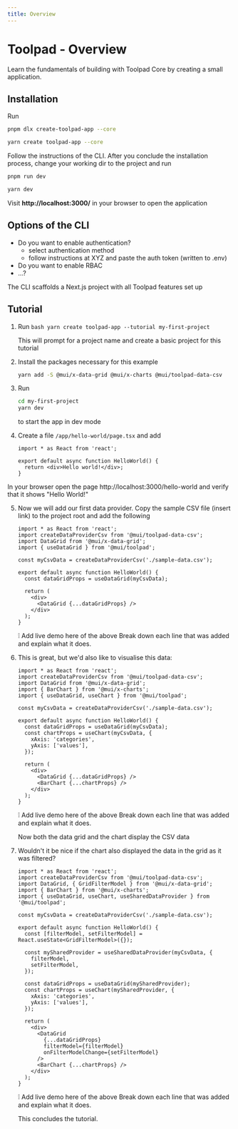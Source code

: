 ```yaml
---
title: Overview
---
```


# Toolpad - Overview

<p class="description">Learn the fundamentals of building with Toolpad Core by creating a small application.</p>

## Installation

Run

<codeblock storageKey="package-manager">

```bash pnpm
pnpm dlx create-toolpad-app --core
```

```bash yarn
yarn create toolpad-app --core
```

</codeblock>

Follow the instructions of the CLI. After you conclude the installation process, change your working dir to the project and run
<codeblock storageKey="package-manager">

```bash pnpm
pnpm run dev
```

```bash yarn
yarn dev
```

</codeblock>

Visit **http://localhost:3000/** in your browser to open the application

## Options of the CLI

- Do you want to enable authentication?
  - select authentication method
  - follow instructions at XYZ and paste the auth token (written to .env)
- Do you want to enable RBAC
- …?

The CLI scaffolds a Next.js project with all Toolpad features set up

## Tutorial

1. Run
   `bash
    yarn create toolpad-app --tutorial my-first-project
`

   This will prompt for a project name and create a basic project for this tutorial

2. Install the packages necessary for this example

   ```bash
   yarn add -S @mui/x-data-grid @mui/x-charts @mui/toolpad-data-csv
   ```

3. Run

   ```bash
   cd my-first-project
   yarn dev
   ```

   to start the app in dev mode

4. Create a file `/app/hello-world/page.tsx` and add

   ```tsx
   import * as React from 'react';

   export default async function HelloWorld() {
     return <div>Hello world!</div>;
   }
   ```

In your browser open the page http://localhost:3000/hello-world and verify that it shows "Hello World!"

5. Now we will add our first data provider. Copy the sample CSV file (insert link) to the project root and add the following

   ```tsx
   import * as React from 'react';
   import createDataProviderCsv from '@mui/toolpad-data-csv';
   import DataGrid from '@mui/x-data-grid';
   import { useDataGrid } from '@mui/toolpad';

   const myCsvData = createDataProviderCsv('./sample-data.csv');

   export default async function HelloWorld() {
     const dataGridProps = useDataGrid(myCsvData);

     return (
       <div>
         <DataGrid {...dataGridProps} />
       </div>
     );
   }
   ```

   <aside>
   ❕ Add live demo here of the above
   Break down each line that was added and explain what it does.
   </aside>

6. This is great, but we'd also like to visualise this data:

   ```tsx
   import * as React from 'react';
   import createDataProviderCsv from '@mui/toolpad-data-csv';
   import DataGrid from '@mui/x-data-grid';
   import { BarChart } from '@mui/x-charts';
   import { useDataGrid, useChart } from '@mui/toolpad';

   const myCsvData = createDataProviderCsv('./sample-data.csv');

   export default async function HelloWorld() {
     const dataGridProps = useDataGrid(myCsvData);
     const chartProps = useChart(myCsvData, {
       xAxis: 'categories',
       yAxis: ['values'],
     });

     return (
       <div>
         <DataGrid {...dataGridProps} />
         <BarChart {...chartProps} />
       </div>
     );
   }
   ```

   <aside>
   ❕ Add live demo here of the above
   Break down each line that was added and explain what it does.

   </aside>

   Now both the data grid and the chart display the CSV data

7. Wouldn't it be nice if the chart also displayed the data in the grid as it was filtered?

   ```tsx
   import * as React from 'react';
   import createDataProviderCsv from '@mui/toolpad-data-csv';
   import DataGrid, { GridFilterModel } from '@mui/x-data-grid';
   import { BarChart } from '@mui/x-charts';
   import { useDataGrid, useChart, useSharedDataProvider } from '@mui/toolpad';

   const myCsvData = createDataProviderCsv('./sample-data.csv');

   export default async function HelloWorld() {
     const [filterModel, setFilterModel] = React.useState<GridFilterModel>({});

     const mySharedProvider = useSharedDataProvider(myCsvData, {
       filterModel,
       setFilterModel,
     });

     const dataGridProps = useDataGrid(mySharedProvider);
     const chartProps = useChart(mySharedProvider, {
       xAxis: 'categories',
       yAxis: ['values'],
     });

     return (
       <div>
         <DataGrid
           {...dataGridProps}
           filterModel={filterModel}
           onFilterModelChange={setFilterModel}
         />
         <BarChart {...chartProps} />
       </div>
     );
   }
   ```

   <aside>
   ❕ Add live demo here of the above
   Break down each line that was added and explain what it does.

   </aside>

   This concludes the tutorial.

